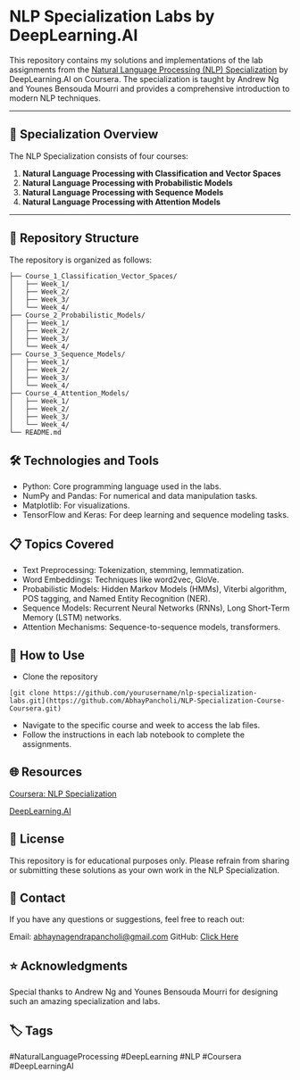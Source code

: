 # NLP Specialization Labs by DeepLearning.AI

This repository contains my solutions and implementations of the lab assignments from the [Natural Language Processing (NLP) Specialization](https://www.coursera.org/specializations/natural-language-processing) by DeepLearning.AI on Coursera. The specialization is taught by Andrew Ng and Younes Bensouda Mourri and provides a comprehensive introduction to modern NLP techniques.

---

## 🌟 **Specialization Overview**

The NLP Specialization consists of four courses:
1. **Natural Language Processing with Classification and Vector Spaces**
2. **Natural Language Processing with Probabilistic Models**
3. **Natural Language Processing with Sequence Models**
4. **Natural Language Processing with Attention Models**

---

## 📂 **Repository Structure**

The repository is organized as follows:

```plaintext
├── Course_1_Classification_Vector_Spaces/
│   ├── Week_1/
│   ├── Week_2/
│   ├── Week_3/
│   └── Week_4/
├── Course_2_Probabilistic_Models/
│   ├── Week_1/
│   ├── Week_2/
│   ├── Week_3/
│   └── Week_4/
├── Course_3_Sequence_Models/
│   ├── Week_1/
│   ├── Week_2/
│   ├── Week_3/
│   └── Week_4/
├── Course_4_Attention_Models/
│   ├── Week_1/
│   ├── Week_2/
│   ├── Week_3/
│   └── Week_4/
└── README.md
```

## 🛠 Technologies and Tools
- Python: Core programming language used in the labs.
- NumPy and Pandas: For numerical and data manipulation tasks.
- Matplotlib: For visualizations.
- TensorFlow and Keras: For deep learning and sequence modeling tasks.

## 📋 Topics Covered
- Text Preprocessing: Tokenization, stemming, lemmatization.
- Word Embeddings: Techniques like word2vec, GloVe.
- Probabilistic Models: Hidden Markov Models (HMMs), Viterbi algorithm, POS tagging, and Named Entity Recognition (NER).
- Sequence Models: Recurrent Neural Networks (RNNs), Long Short-Term Memory (LSTM) networks.
- Attention Mechanisms: Sequence-to-sequence models, transformers.

## 🚀 How to Use
- Clone the repository
```plaintext
[git clone https://github.com/yourusername/nlp-specialization-labs.git](https://github.com/AbhayPancholi/NLP-Specialization-Course-Coursera.git)
```
- Navigate to the specific course and week to access the lab files.
- Follow the instructions in each lab notebook to complete the assignments.

## 🌐 Resources
[Coursera: NLP Specialization](https://www.coursera.org/specializations/natural-language-processing)

[DeepLearning.AI](https://www.deeplearning.ai/)


## 📝 License
This repository is for educational purposes only. Please refrain from sharing or submitting these solutions as your own work in the NLP Specialization.

## 📧 Contact
If you have any questions or suggestions, feel free to reach out:

Email: abhaynagendrapancholi@gmail.com
GitHub: [Click Here](https://github.com/AbhayPancholi)

## ⭐ Acknowledgments
Special thanks to Andrew Ng and Younes Bensouda Mourri for designing such an amazing specialization and labs.

## 🏷️ Tags
#NaturalLanguageProcessing #DeepLearning #NLP #Coursera #DeepLearningAI
